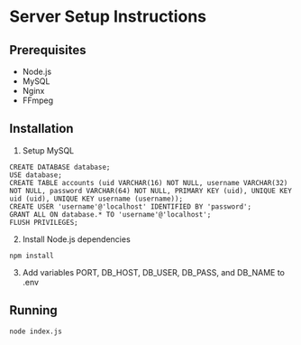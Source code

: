 # Server Setup Instructions

## Prerequisites

* Node.js
* MySQL
* Nginx
* FFmpeg

## Installation

1. Setup MySQL

```
CREATE DATABASE database;
USE database;
CREATE TABLE accounts (uid VARCHAR(16) NOT NULL, username VARCHAR(32) NOT NULL, password VARCHAR(64) NOT NULL, PRIMARY KEY (uid), UNIQUE KEY uid (uid), UNIQUE KEY username (username));
CREATE USER 'username'@'localhost' IDENTIFIED BY 'password';
GRANT ALL ON database.* TO 'username'@'localhost';
FLUSH PRIVILEGES;
```

2. Install Node.js dependencies

```
npm install
```

3. Add variables PORT, DB_HOST, DB_USER, DB_PASS, and DB_NAME to .env

## Running

```
node index.js
```
